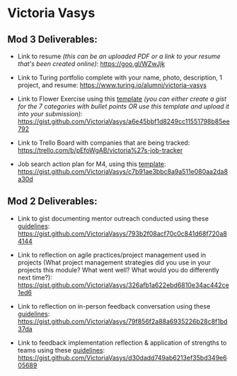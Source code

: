 # Victoria Vasys

## Mod 3 Deliverables:

* Link to resume *(this can be an uploaded PDF or a link to your resume that's been created online)*: https://goo.gl/WZwJjk 

* Link to Turing portfolio complete with your name, photo, description, 1 project, and resume: https://www.turing.io/alumni/victoria-vasys

* Link to Flower Exercise using this [template](https://github.com/turingschool/career-development-curriculum/blob/master/files/Career%20Unit%20-%20The%20Flower%20Diagram.pdf) *(you can either create a gist for the 7 categories with bullet points OR use this template and upload it into your submission):* https://gist.github.com/VictoriaVasys/a6e45bbf1d8249cc11551798b85ee792

* Link to Trello Board with companies that are being tracked: https://trello.com/b/pEfoWgAB/victoria%27s-job-tracker

* Job search action plan for M4, using this [template](https://github.com/turingschool/career-development-curriculum/blob/master/module_three/mod_4_action_plan_template.md): https://gist.github.com/VictoriaVasys/c7b91ae3bbc8a9a511e080aa2da8a30d


## Mod 2 Deliverables:
* Link to gist documenting mentor outreach conducted using these [guidelines](https://github.com/turingschool/career-development-curriculum/blob/master/module_two/cold_outreach_i_guidelines.md): https://gist.github.com/VictoriaVasys/793b2f08acf70c0c841d68f720a84144

* Link to reflection on agile practices/project management used in projects (What project management strategies did you use in your projects this module? What went well? What would you do differently next time?): https://gist.github.com/VictoriaVasys/326afb1a622ebd6810e34ac442ce1ed6

* Link to reflection on in-person feedback conversation using these [guidelines](https://github.com/turingschool/career-development-curriculum/blob/master/module_two/feedback_conversation_reflection_guidelines.md): https://gist.github.com/VictoriaVasys/79f856f2a88a6935226b28c8f1bd37da

* Link to feedback implementation reflection & application of strengths to teams using these [guidelines](https://github.com/turingschool/career-development-curriculum/blob/master/module_two/feedback_implementation_strengths_reflection.md): https://gist.github.com/VictoriaVasys/d30dadd749ab6213ef35bd349e605689
